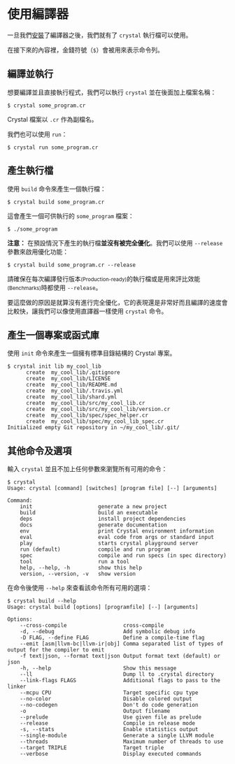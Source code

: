 # 使用編譯器

一旦我們[安裝](../installation/README.md)了編譯器之後，我們就有了 `crystal` 執行檔可以使用。

在接下來的內容裡，金錢符號（`$`）會被用來表示命令列。

## 編譯並執行

想要編譯並且直接執行程式，我們可以執行 `crystal` 並在後面加上檔案名稱：

```
$ crystal some_program.cr
```

Crystal 檔案以 `.cr` 作為副檔名。

我們也可以使用 `run`：

```
$ crystal run some_program.cr
```

## 產生執行檔

使用 `build` 命令來產生一個執行檔：

```
$ crystal build some_program.cr
```

這會產生一個可供執行的 `some_program` 檔案：

```
$ ./some_program
```

**注意：** 在預設情況下產生的執行檔**並沒有被完全優化**。我們可以使用 `--release` 參數來啟用優化功能：

```
$ crystal build some_program.cr --release
```

請確保在每次編譯發行版本<small>(Production-ready)</small>的執行檔或是用來評比效能<small>(Benchmarks)</small>時都使用 `--release`。

要這麼做的原因是就算沒有進行完全優化，它的表現還是非常好而且編譯的速度會比較快，讓我們可以像使用直譯器一樣使用 `crystal` 命令。

## 產生一個專案或函式庫

使用 `init` 命令來產生一個擁有標準目錄結構的 Crystal 專案。

```
$ crystal init lib my_cool_lib
      create  my_cool_lib/.gitignore
      create  my_cool_lib/LICENSE
      create  my_cool_lib/README.md
      create  my_cool_lib/.travis.yml
      create  my_cool_lib/shard.yml
      create  my_cool_lib/src/my_cool_lib.cr
      create  my_cool_lib/src/my_cool_lib/version.cr
      create  my_cool_lib/spec/spec_helper.cr
      create  my_cool_lib/spec/my_cool_lib_spec.cr
Initialized empty Git repository in ~/my_cool_lib/.git/
```

## 其他命令及選項

輸入 `crystal` 並且不加上任何參數來瀏覽所有可用的命令：

```
$ crystal
Usage: crystal [command] [switches] [program file] [--] [arguments]

Command:
    init                     generate a new project
    build                    build an executable
    deps                     install project dependencies
    docs                     generate documentation
    env                      print Crystal environment information
    eval                     eval code from args or standard input
    play                     starts crystal playground server
    run (default)            compile and run program
    spec                     compile and run specs (in spec directory)
    tool                     run a tool
    help, --help, -h         show this help
    version, --version, -v   show version
```

在命令後使用 `--help` 來查看該命令所有可用的選項：

```
$ crystal build --help
Usage: crystal build [options] [programfile] [--] [arguments]

Options:
    --cross-compile                  cross-compile
    -d, --debug                      Add symbolic debug info
    -D FLAG, --define FLAG           Define a compile-time flag
    --emit [asm|llvm-bc|llvm-ir|obj] Comma separated list of types of output for the compiler to emit
    -f text|json, --format text|json Output format text (default) or json
    -h, --help                       Show this message
    --ll                             Dump ll to .crystal directory
    --link-flags FLAGS               Additional flags to pass to the linker
    --mcpu CPU                       Target specific cpu type
    --no-color                       Disable colored output
    --no-codegen                     Don't do code generation
    -o                               Output filename
    --prelude                        Use given file as prelude
    --release                        Compile in release mode
    -s, --stats                      Enable statistics output
    --single-module                  Generate a single LLVM module
    --threads                        Maximum number of threads to use
    --target TRIPLE                  Target triple
    --verbose                        Display executed commands
```

